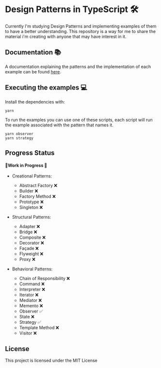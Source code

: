 # Design Patterns in TypeScript 🛠

Currently I'm studying Design Patterns and implementing examples of them to have a better understanding. This repository is a way for me to share the material i'm creating with anyone that may have interest in it.


## Documentation 📚

A documentation explaining the patterns and the implementation of each example can be found [here](https://www.notion.so/Design-Patterns-c2bdb756a38d44388a990b5367123177).


## Executing the examples 💻

Install the dependencies with:

```
yarn
```

To run the examples you can use one of these scripts, each script will run the example associated with the pattern that names it.

```
yarn observer
yarn strategy
```


## Progress Status

#### 👷Work in Progress 🚧

- Creational Patterns:

  - Abstract Factory ❌
  - Builder ❌
  - Factory Method ❌
  - Prototype ❌
  - Singleton ❌

- Structural Patterns:

  - Adapter ❌
  - Bridge ❌
  - Composite ❌
  - Decorator ❌
  - Façade ❌
  - Flyweight ❌
  - Proxy ❌

- Behavioral Patterns:
  - Chain of Responsibility ❌
  - Command ❌
  - Interpreter ❌
  - Iterator ❌
  - Mediator ❌
  - Memento ❌
  - Observer ✅
  - State ❌
  - Strategy ✅
  - Template Method ❌
  - Visitor ❌

## License

This project is licensed under the MIT License
